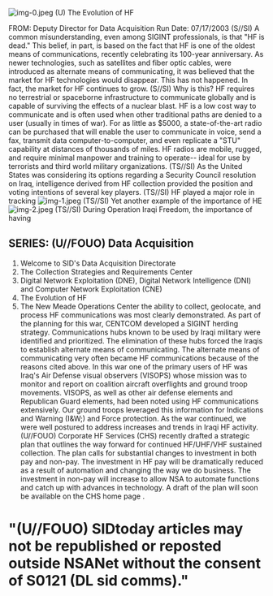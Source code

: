 ![img-0.jpeg](img-0.jpeg)
(U) The Evolution of HF

FROM:
Deputy Director for Data Acquisition
Run Date: 07/17/2003
(S//SI) A common misunderstanding, even among SIGINT professionals, is that "HF is dead." This belief, in part, is based on the fact that HF is one of the oldest means of communications, recently celebrating its 100-year anniversary. As newer technologies, such as satellites and fiber optic cables, were introduced as alternate means of communicating, it was believed that the market for HF technologies would disappear. This has not happened. In fact, the market for HF continues to grow.
(S//SI) Why is this? HF requires no terrestrial or spaceborne infrastructure to communicate globally and is capable of surviving the effects of a nuclear blast. HF is a low cost way to communicate and is often used when other traditional paths are denied to a user (usually in times of war). For as little as $\$ 5000$, a state-of-the-art radio can be purchased that will enable the user to communicate in voice, send a fax, transmit data computer-to-computer, and even replicate a "STU" capability at distances of thousands of miles. HF radios are mobile, rugged, and require minimal manpower and training to operate-- ideal for use by terrorists and third world military organizations.
(TS//SI) As the United States was considering its options regarding a Security Council resolution on Iraq, intelligence derived from HF collection provided the position and voting intentions of several key players.
(TS//SI) HF played a major role in tracking
![img-1.jpeg](img-1.jpeg)
(TS//SI) Yet another example of the importance of HE
![img-2.jpeg](img-2.jpeg)
(TS//SI) During Operation Iraqi Freedom, the importance of having

## SERIES: (U//FOUO) Data Acquisition

1. Welcome to SID's Data Acquisition Directorate
2. The Collection Strategies and Requirements Center
3. Digital Network Exploitation (DNE), Digital Network Intelligence (DNI) and Computer Network Exploitation (CNE)
4. The Evolution of HF
5. The New Meade Operations Center
the ability to collect, geolocate, and process HF communications was most clearly demonstrated. As part of the planning for this war, CENTCOM developed a SIGINT herding strategy. Communications hubs known to be used by Iraqi military were identified and prioritized. The elimination of these hubs forced the Iraqis to establish alternate means of communicating. The alternate means of communicating very often became HF communications because of the reasons cited above. In this war one of the primary users of HF was Iraq's Air Defense visual observers (VISOPS) whose mission was to monitor and report on coalition aircraft overflights and ground troop movements. VISOPS, as well as other air defense elements and Republican Guard elements, had been noted using HF communications extensively. Our ground troops leveraged this information for Indications and Warning (I\&W;) and Force protection. As the war continued, we were well postured to address increases and trends in Iraqi HF activity.
(U//FOUO) Corporate HF Services (CHS) recently drafted a strategic plan that outlines the way forward for continued HF/UHF/VHF sustained collection. The plan calls for substantial changes to investment in both pay and non-pay. The investment in HF pay will be dramatically reduced as a result of automation and changing the way we do business. The investment in non-pay will increase to allow NSA to automate functions and catch up with advances in technology. A draft of the plan will soon be available on the CHS home page .

# "(U//FOUO) SIDtoday articles may not be republished or reposted outside NSANet without the consent of S0121 (DL sid comms)."

